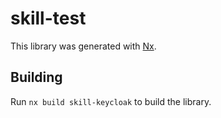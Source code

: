 # skill-test

This library was generated with [Nx](https://nx.dev).

## Building

Run `nx build skill-keycloak` to build the library.
